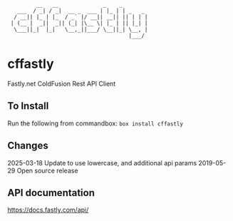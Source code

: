 ```
         __   __              _    _        
   ___  / _| / _|  __ _  ___ | |_ | | _   _ 
  / __|| |_ | |_  / _` |/ __|| __|| || | | |
 | (__ |  _||  _|| (_| |\__ \| |_ | || |_| |
  \___||_|  |_|   \__,_||___/ \__||_| \__, |
                                      |___/ 
```
# cffastly
Fastly.net ColdFusion Rest API Client

## To Install
Run the following from commandbox:
`box install cffastly`

## Changes
2025-03-18 Update to use lowercase, and additional api params
2019-05-29 Open source release

## API documentation
https://docs.fastly.com/api/
